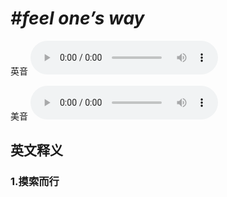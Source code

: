 # ***\#feel one’s way*** 
英音
<audio src="./media/feel one’s way1_AAC.aac" controls="controls"></audio>

美音
<audio src="./media/feel one’s way2_AAC.aac" controls="controls"></audio>



  

英文释义
---
### 1.**摸索而行**  


